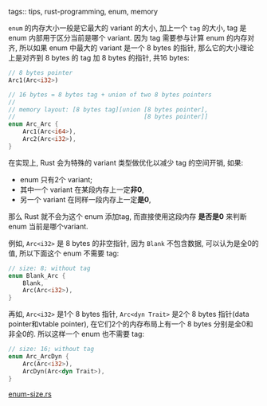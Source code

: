 tags:: tips, rust-programming, enum, memory

`enum` 的内存大小一般是它最大的 variant 的大小, 加上一个 `tag` 的大小,
tag 是 enum 内部用于区分当前是哪个 variant. 因为 tag 需要参与计算 enum 的内存对齐,
所以如果 enum 中最大的 variant 是一个 8 bytes 的指针, 那么它的大小理论上是对齐到 8 bytes 的 tag 加
8 bytes 的指针, 共16 bytes:

```rust
// 8 bytes pointer
Arc1(Arc<i32>)

// 16 bytes = 8 bytes tag + union of two 8 bytes pointers
//
// memory layout: [8 bytes tag][union [8 bytes pointer],
//                                    [8 bytes pointer]]
enum Arc_Arc {
    Arc1(Arc<i64>),
    Arc2(Arc<i32>),
}
```

在实现上, Rust 会为特殊的 variant 类型做优化以减少 tag 的空间开销,
如果:
- enum 只有2个 variant;
- 其中一个 variant 在某段内存上一定**非0**,
- 另一个 variant 在同样一段内存上一定**是0**,

那么 Rust 就不会为这个 enum 添加tag,
而直接使用这段内存 **是否是0** 来判断 enum 当前是哪个variant.

例如, `Arc<i32>` 是 8 bytes 的非空指针,  因为 `Blank` 不包含数据, 可以认为是全0的值,
所以下面这个 enum 不需要 tag:

```rust
// size: 8; without tag
enum Blank_Arc {
    Blank,
    Arc(Arc<i32>),
}
```

再如, `Arc<i32>` 是1个 8 bytes 指针, `Arc<dyn Trait>` 是2个 8 bytes 指针(data
pointer和vtable pointer),
在它们2个的内存布局上有一个 8 bytes 分别是全0和非全0的. 所以这样一个 enum
也不需要 tag:

```rust
// size: 16; without tag
enum Arc_ArcDyn {
    Arc(Arc<i32>),
    ArcDyn(Arc<dyn Trait>),
}
```


[enum-size.rs](../rust-playground/src/bin/enum-size.rs)
